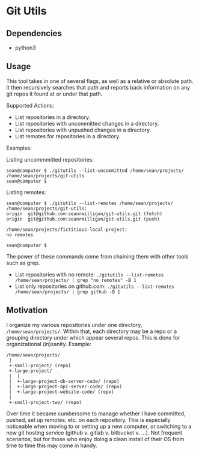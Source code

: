 # Git Utils

## Dependencies

- python3

## Usage

This tool takes in one of several flags, as well as a relative or absolute path. It then recursively searches that path and reports back information on any git repos it found at or under that path.

Supported Actions:
- List repositories in a directory.
- List repositories with uncommitted changes in a directory.
- List repositories with unpushed changes in a directory.
- List remotes for repositories in a directory.

Examples:

Listing uncommmitted repositories:

```
sean@computer $ ./gitutils --list-uncommitted /home/sean/projects/
/home/sean/projects/git-utils
sean@computer $
```

Listing remotes:

```
sean@computer $ ./gitutils --list-remotes /home/sean/projects/
/home/sean/projects/git-utils:
origin	git@github.com:seanrmilligan/git-utils.git (fetch)
origin	git@github.com:seanrmilligan/git-utils.git (push)

/home/sean/projects/fictitious-local-project:
no remotes

sean@computer $
```

The power of these commands come from chaining them with other tools such as grep.
- List repositories with no remote: `./gitutils --list-remotes /home/sean/projects/ | grep "no remotes" -B 1`
- List only repositories on github.com: `./gitutils --list-remotes /home/sean/projects/ | grep github -B 1`

## Motivation
I organize my various repositories under one directory, `/home/sean/projects/`. Within that, each directory may be a repo or a grouping directory under which appear several repos. This is done for organizational (in)sanity. Example:

```
/home/sean/projects/
 |
 +-small-project/ (repo)
 +-large-project/
 |  |
 |  +-large-project-db-server-code/ (repo)
 |  +-large-project-api-server-code/ (repo)
 |  +-large-project-website-code/ (repo)
 |
 +-small-project-two/ (repo)
```

Over time it became cumbersome to manage whether I have committed, pushed, set up remotes, etc. on each repository. This is especially noticeable when moving to or setting up a new computer, or switching to a new git hosting service (github v. gitlab v. bitbucket v. ...). Not frequent scenarios, but for those who enjoy doing a clean install of their OS from time to time this may come in handy.

